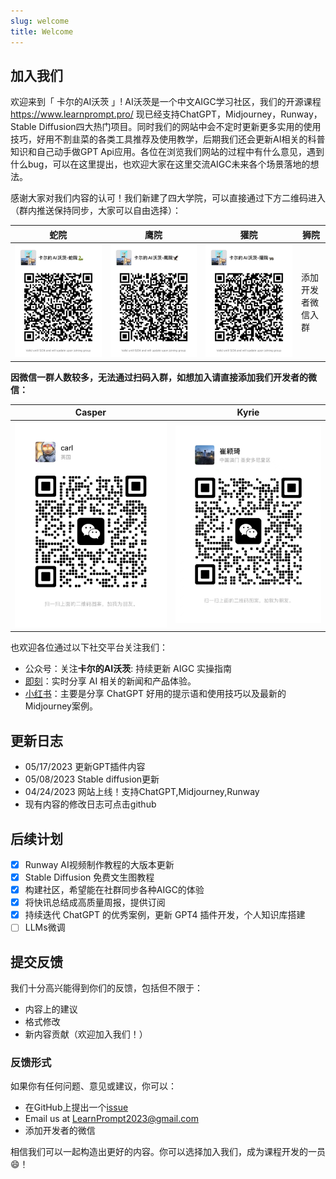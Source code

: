 ```yaml
---
slug: welcome
title: Welcome
---
```

## 加入我们

欢迎来到「 卡尔的AI沃茨 」!
AI沃茨是一个中文AIGC学习社区，我们的开源课程 https://www.learnprompt.pro/ 现已经支持ChatGPT，Midjourney，Runway，Stable Diffusion四大热门项目。同时我们的网站中会不定时更新更多实用的使用技巧，好用不割韭菜的各类工具推荐及使用教学，后期我们还会更新AI相关的科普知识和自己动手做GPT Api应用。各位在浏览我们网站的过程中有什么意见，遇到什么bug，可以在这里提出，也欢迎大家在这里交流AIGC未来各个场景落地的想法。

感谢大家对我们内容的认可！我们新建了四大学院，可以直接通过下方二维码进入（群内推送保持同步，大家可以自由选择）：

| 蛇院 | 鹰院 | 獾院 | 狮院 |
|--|--|--|--|
|![groupS](../../static/img/groupS.jpg)  |![groupE](../../static/img/groupE.jpg)  |![groupH](../../static/img/groupH.jpg)  |添加开发者微信入群|

**因微信一群人数较多，无法通过扫码入群，如想加入请直接添加我们开发者的微信：**

|Casper|Kyrie | 
|--|--|
|![Casper](../../static/img/Carl.jpg) |![Kyrie](../../static/img/Kyrie.jpg) |

也欢迎各位通过以下社交平台关注我们：
* 公众号：关注**卡尔的AI沃茨**: 持续更新 AIGC 实操指南
* [即刻](https://okjk.co/vVERU6)：实时分享 AI 相关的新闻和产品体验。
* [小红书](https://www.xiaohongshu.com/user/profile/5b003bce11be10430bf33433?xhsshare=CopyLink&appuid=5b003bce11be10430bf33433&apptime=1682993929)：主要是分享 ChatGPT 好用的提示语和使用技巧以及最新的Midjourney案例。



## 更新日志 

- 05/17/2023 更新GPT插件内容
- 05/08/2023 Stable diffusion更新
- 04/24/2023 网站上线！支持ChatGPT,Midjourney,Runway
- 现有内容的修改日志可点击github

## 后续计划

- [X] Runway AI视频制作教程的大版本更新
- [X] Stable Diffusion 免费文生图教程
- [X] 构建社区，希望能在社群同步各种AIGC的体验
- [X] 将快讯总结成高质量周报，提供订阅
- [X] 持续迭代 ChatGPT 的优秀案例，更新 GPT4 插件开发，个人知识库搭建
- [ ] LLMs微调

## 提交反馈

我们十分高兴能得到你们的反馈，包括但不限于：

- 内容上的建议
- 格式修改
- 新内容贡献（欢迎加入我们！）

### 反馈形式 

如果你有任何问题、意见或建议，你可以：
  - 在GitHub上提出一个[issue](https://github.com/LearnPrompt/LearnPrompt/issues)
  - Email us at [LearnPrompt2023@gmail.com](mailto:LearnPrompt2023@gmail.com)
  - 添加开发者的微信

相信我们可以一起构造出更好的内容。你可以选择加入我们，成为课程开发的一员😄！ 